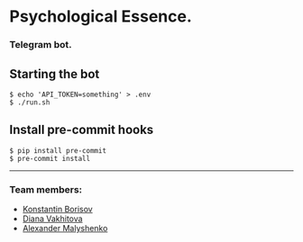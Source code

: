# Psychological Essence.
### Telegram bot.

## Starting the bot

```console
$ echo 'API_TOKEN=something' > .env
$ ./run.sh
```

## Install pre-commit hooks

```console
$ pip install pre-commit
$ pre-commit install
```

---
### Team members:
*  [Konstantin Borisov](https://github.com/cortan122)
*  [Diana Vakhitova](https://github.com/SimplePlease)
*  [Alexander Malyshenko](https://github.com/washinson)
